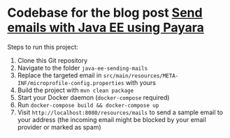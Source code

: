# Codebase for the blog post [Send emails with Java EE using Payara](https://rieckpil.de/howto-send-emails-with-java-ee-using-payara)

Steps to run this project:

1. Clone this Git repository
2. Navigate to the folder `java-ee-sending-mails`
3. Replace the targeted email in `src/main/resources/META-INF/microprofile-config.properties` with yours
4. Build the project with `mvn clean package`
5. Start your Docker daemon (`docker-compose` required)
6. Run `docker-compose build && docker-compose up`
7. Visit `http://localhost:8080/resources/mails` to send a sample email to your address (the incoming email might be blocked by your email provider or marked as spam)
